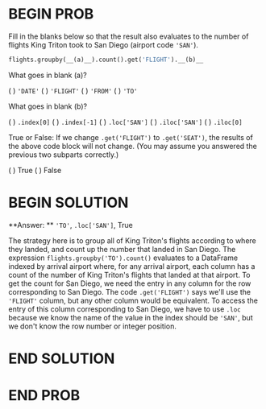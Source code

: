 # BEGIN PROB

Fill in the blanks below so that the result also evaluates to the number of flights King Triton took to San Diego (airport code `'SAN'`).

```python
flights.groupby(__(a)__).count().get('FLIGHT').__(b)__            
```

What goes in blank (a)?

( ) `'DATE'`
( ) `'FLIGHT'`
( ) `'FROM'`
( ) `'TO'`

What goes in blank (b)?

( ) `.index[0]`
( ) `.index[-1]`
( ) `.loc['SAN']`
( ) `.iloc['SAN']`
( ) `.iloc[0]`

True or False: If we change `.get('FLIGHT')` to `.get('SEAT')`, the results of the above code block will not change. (You may assume you answered the previous two subparts correctly.)

( ) True
( ) False

# BEGIN SOLUTION

**Answer: ** `'TO'`, `.loc['SAN']`, True

The strategy here is to group all of King Triton's flights according to where they landed, and count up the number that landed in San Diego. The expression `flights.groupby('TO').count()` evaluates to a DataFrame indexed by arrival airport where, for any arrival airport, each column has a count of the number of King Triton's flights that landed at that airport. To get the count for San Diego, we need the entry in any column for the row corresponding to San Diego. The code `.get('FLIGHT')` says we'll use the `'FLIGHT'` column, but any other column would be equivalent. To access the entry of this column corresponding to San Diego, we have to use `.loc` because we know the name of the value in the index should be `'SAN'`, but we don't know the row number or integer position.

# END SOLUTION

# END PROB